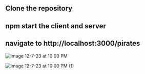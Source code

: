 ## Clone the repository
## npm start the client and server
## navigate to http://localhost:3000/pirates 

![Image 12-7-23 at 10 00 PM](https://github.com/Mayank-Patel1015/MERN/assets/141281241/468a1f9d-b868-472a-b497-86af5f0098e8)

![Image 12-7-23 at 10 00 PM (1)](https://github.com/Mayank-Patel1015/MERN/assets/141281241/8dbfac3e-6453-4a31-8111-594bca449c92)

